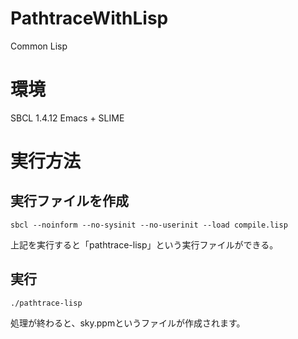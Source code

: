 # PathtraceWithLisp
Common Lisp

# 環境
SBCL 1.4.12
Emacs + SLIME

# 実行方法
## 実行ファイルを作成
```
sbcl --noinform --no-sysinit --no-userinit --load compile.lisp
```
上記を実行すると「pathtrace-lisp」という実行ファイルができる。

## 実行
```
./pathtrace-lisp
```
処理が終わると、sky.ppmというファイルが作成されます。

